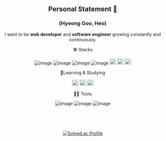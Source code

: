 <div align="center">
  
## Personal Statement 👋
### (Hyeong Goo, Heo) 


I want to be **web developer** and **software engineer** growing constantly and continuously.


🛠️ Stacks

![image](https://github.com/heohgoo/heohgoo/assets/95553132/ae630145-e479-4d0b-9d69-53d834af4ce7)
![image](https://github.com/heohgoo/heohgoo/assets/95553132/60b5ef2e-8452-4de4-a1bf-17c0e4c1ce6c)
![image](https://github.com/heohgoo/heohgoo/assets/95553132/2b962fe6-122f-46db-b89a-7c0914f8503b)
![image](https://github.com/heohgoo/heohgoo/assets/95553132/5342f332-10a4-4422-ae52-f9b0b71d1360)
<img src="https://img.shields.io/badge/HTML5-E34F26?style=flat-square&logo=html5&logoColor=white" height=20>
<img src="https://img.shields.io/badge/Spring-6DB33F?style=flat-square&logo=spring&logoColor=white" height=20> <img src="https://img.shields.io/badge/SpringBoot-6DB33F?style=flat-square&logo=springboot&logoColor=white" height=20>


🎫Learning & Studying

<img src="https://img.shields.io/badge/TypeScript-3178C6?style=flat-square&logo=typescript&logoColor=white" height=20> <img src="https://img.shields.io/badge/React-61DAFB?style=flat-square&logo=react&logoColor=white" height=20> <img src="https://img.shields.io/badge/Mongodb-6DB33F?style=flat-square&logo=mongodb&logoColor=white" height=20>



💪🏼 Tools

![image](https://github.com/heohgoo/heohgoo/assets/95553132/f998bea9-ac61-4d04-b54a-f0a2aea5ccd3)
![image](https://github.com/heohgoo/heohgoo/assets/95553132/33d3e9a5-5b5b-4a81-9e64-f0392de823c2)
![image](https://github.com/heohgoo/heohgoo/assets/95553132/21108ccd-cf12-493b-832e-645959bafc80)




<br>
<br>
<br>

[![Solved.ac Profile](http://mazassumnida.wtf/api/v2/generate_badge?boj=hhg1114)](https://solved.ac/hhg1114/)

</div>
